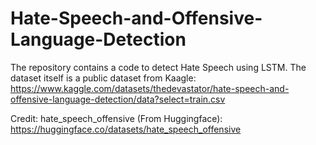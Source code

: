 # Hate-Speech-and-Offensive-Language-Detection
The repository contains a code to detect Hate Speech using LSTM. The dataset itself is a public dataset from Kaagle: https://www.kaggle.com/datasets/thedevastator/hate-speech-and-offensive-language-detection/data?select=train.csv

Credit: 
hate_speech_offensive (From Huggingface): https://huggingface.co/datasets/hate_speech_offensive
